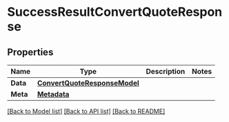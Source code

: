 # SuccessResultConvertQuoteResponse

## Properties

Name | Type | Description | Notes
------------ | ------------- | ------------- | -------------
**Data** | [**ConvertQuoteResponseModel**](ConvertQuoteResponseModel.md) |  | 
**Meta** | [**Metadata**](Metadata.md) |  | 

[[Back to Model list]](../README.md#documentation-for-models) [[Back to API list]](../README.md#documentation-for-api-endpoints) [[Back to README]](../README.md)


